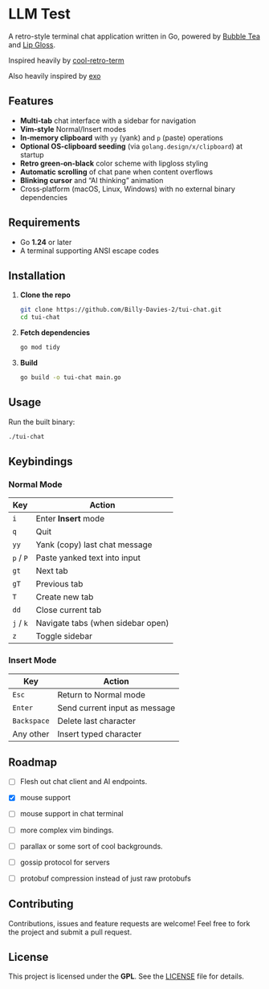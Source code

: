 # LLM Test

A retro-style terminal chat application written in Go, powered by [Bubble Tea](https://github.com/charmbracelet/bubbletea) and [Lip Gloss](https://github.com/charmbracelet/lipgloss).

Inspired heavily by [cool-retro-term](https://github.com/Swordfish90/cool-retro-term)

Also heavily inspired by [exo](https://github.com/exo-explore/exo)

## Features

* **Multi‑tab** chat interface with a sidebar for navigation
* **Vim‑style** Normal/Insert modes
* **In‑memory clipboard** with `yy` (yank) and `p` (paste) operations
* **Optional OS‑clipboard seeding** (via `golang.design/x/clipboard`) at startup
* **Retro green‑on‑black** color scheme with lipgloss styling
* **Automatic scrolling** of chat pane when content overflows
* **Blinking cursor** and “AI thinking” animation
* Cross‑platform (macOS, Linux, Windows) with no external binary dependencies

## Requirements

* Go **1.24** or later
* A terminal supporting ANSI escape codes

## Installation

1. **Clone the repo**

   ```bash
   git clone https://github.com/Billy-Davies-2/tui-chat.git
   cd tui-chat
   ```

2. **Fetch dependencies**

   ```bash
   go mod tidy
   ```

3. **Build**

   ```bash
   go build -o tui-chat main.go
   ```

## Usage

Run the built binary:

```bash
./tui-chat
```

## Keybindings

### Normal Mode

| Key       | Action                            |
| --------- | --------------------------------- |
| `i`       | Enter **Insert** mode             |
| `q`       | Quit                              |
| `yy`      | Yank (copy) last chat message     |
| `p` / `P` | Paste yanked text into input      |
| `gt`      | Next tab                          |
| `gT`      | Previous tab                      |
| `T`       | Create new tab                    |
| `dd`      | Close current tab                 |
| `j` / `k` | Navigate tabs (when sidebar open) |
| `z`       | Toggle sidebar                    |

### Insert Mode

| Key         | Action                        |
| ----------- | ----------------------------- |
| `Esc`       | Return to Normal mode         |
| `Enter`     | Send current input as message |
| `Backspace` | Delete last character         |
| Any other   | Insert typed character        |

## Roadmap

- [ ] Flesh out chat client and AI endpoints.
- [x] mouse support
- [ ] mouse support in chat terminal 
- [ ] more complex vim bindings.
- [ ] parallax or some sort of cool backgrounds.
- [ ] gossip protocol for servers
- [ ] protobuf compression instead of just raw protobufs


## Contributing

Contributions, issues and feature requests are welcome! Feel free to fork the project and submit a pull request.

## License

This project is licensed under the **GPL**. See the [LICENSE](LICENSE) file for details.

